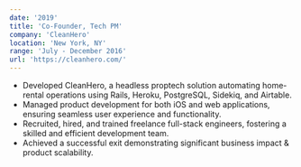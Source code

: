 ```yaml
---
date: '2019'
title: 'Co-Founder, Tech PM'
company: 'CleanHero'
location: 'New York, NY'
range: 'July - December 2016'
url: 'https://cleanhero.com/'
---
```


- Developed CleanHero, a headless proptech solution automating home-rental operations using Rails, Heroku, PostgreSQL, Sidekiq, and Airtable.
- Managed product development for both iOS and web applications, ensuring seamless user experience and functionality.
- Recruited, hired, and trained freelance full-stack engineers, fostering a skilled and efficient development team.
- Achieved a successful exit demonstrating significant business impact & product scalability.
